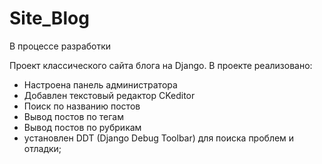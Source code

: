 # Site_Blog

В процессе разработки

Проект классического сайта блога на Django. 
В проекте реализовано:
- Настроена панель администратора
- Добавлен текстовый редактор CKeditor
- Поиск по названию постов
- Вывод постов по тегам
- Вывод постов по рубрикам
- установлен DDT (Django Debug Toolbar) для поиска проблем и отладки;
